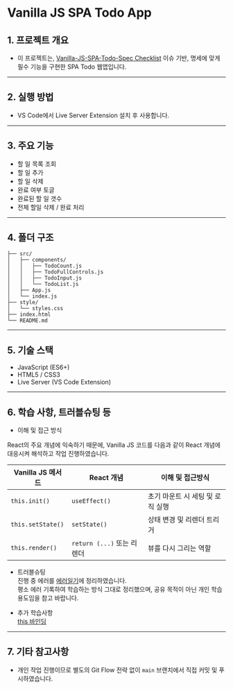 # Vanilla JS SPA Todo App

## 1. 프로젝트 개요

- 이 프로젝트는, [Vanilla-JS-SPA-Todo-Spec Checklist](https://github.com/PureunKang/vanilla-js-spa-todo/issues/1) 이슈 기반, 명세에 맞게 필수 기능을 구현한 SPA Todo 웹앱입니다.

---

## 2. 실행 방법

- VS Code에서 Live Server Extension 설치 후 사용합니다.

---

## 3. 주요 기능

- 할 일 목록 조회
- 할 일 추가
- 할 일 삭제
- 완료 여부 토글
- 완료된 할 일 갯수
- 전체 할일 삭제 / 완료 처리

---

## 4. 폴더 구조

```
├── src/
│   ├── components/
│   │   ├── TodoCount.js
│   │   ├── TodoFullControls.js
│   │   ├── TodoInput.js
│   │   └── TodoList.js
│   ├── App.js
│   └── index.js
├── style/
│   └── styles.css
├── index.html
└── README.md
```

---

## 5. 기술 스택

- JavaScript (ES6+)
- HTML5 / CSS3
- Live Server (VS Code Extension)

---

## 6. 학습 사항, 트러블슈팅 등

- 이해 및 접근 방식

React의 주요 개념에 익숙하기 때문에, Vanilla JS 코드를 다음과 같이 React 개념에 대응시켜 해석하고 작업 진행하였습니다.

| Vanilla JS 메서드 | React 개념                 | 이해 및 접근방식                 |
| ----------------- | -------------------------- | -------------------------------- |
| `this.init()`     | `useEffect()`              | 초기 마운트 시 세팅 및 로직 실행 |
| `this.setState()` | `setState()`               | 상태 변경 및 리렌더 트리거       |
| `this.render()`   | `return (...)` 또는 리렌더 | 뷰를 다시 그리는 역할            |

- 트러블슈팅 <br>
  진행 중 에러를 [에러일기](https://titanium-layer-01a.notion.site/_for_vanilla-js-spa-todo-22b6fd95803b80039028c03cf52d3ceb)에 정리하였습니다. <br>
  평소 에러 기록하여 학습하는 방식 그대로 정리했으며, 공유 목적이 아닌 개인 학습 용도임을 참고 바랍니다.

- 추가 학습사항<br>
  [this 바인딩](https://velog.io/@pureunkang/this)

---

## 7. 기타 참고사항

- 개인 작업 진행이므로 별도의 Git Flow 전략 없이 `main` 브랜치에서 직접 커밋 및 푸시하였습니다.
